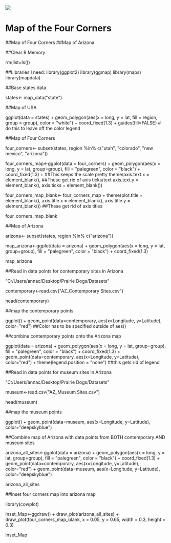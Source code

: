 
![](https://i.imgur.com/Oow7aQf.png)
# Map of the Four Corners


##Map of Four Corners
##Map of Arizona


##Clear R Memory

rm(list=ls())


##Libraries I need:
library(ggplot2)
library(ggmap)
library(maps)
library(mapdata)

##Base states data

states<- map_data("state")

##Map of USA

ggplot(data = states) + 
  geom_polygon(aes(x = long, y = lat, fill = region, group = group), color = "white") + 
  coord_fixed(1.3) +
  guides(fill=FALSE)  # do this to leave off the color legend

##Map of Four Corners

four_corners<- subset(states, region %in% c("utah", "colorado", "new mexico", "arizona"))

four_corners_map<-ggplot(data = four_corners) + 
  geom_polygon(aes(x = long, y = lat, group=group), fill = "palegreen", color = "black") +
  coord_fixed(1.3) + ##This keeps the scale pretty
  theme(axis.text.x = element_blank(), ##These get rid of axis ticks/text
        axis.text.y = element_blank(),
        axis.ticks = element_blank())
        
four_corners_map_blank<- four_corners_map + theme(plot.title = element_blank(),
                        axis.title.x = element_blank(),
                        axis.title.y = element_blank()) ##These get rid of axis titles

four_corners_map_blank

##Map of Arizona

arizona<- subset(states, region %in% c("arizona"))

map_arizona<-ggplot(data = arizona) + 
  geom_polygon(aes(x = long, y = lat, group=group), fill = "palegreen", color = "black") +
  coord_fixed(1.3)

map_arizona

##Read in data points for contemporary sites in Arizona

"C:/Users/annac/Desktop/Prairie Dogs/Datasets"

contemporary<-read.csv("AZ_Contemporary Sites.csv")

head(contemporary)

##map the contemporary points

ggplot() +
  geom_point(data=contemporary, aes(x=Longitude, y=Latitude), color="red") ##Color has to be specified outside of aes()

##combine contemporary points onto the Arizona map

ggplot(data = arizona) + 
  geom_polygon(aes(x = long, y = lat, group=group), fill = "palegreen", color = "black") +
  coord_fixed(1.3) +
  geom_point(data=contemporary, aes(x=Longitude, y=Latitude), color="red") +
  theme(legend.position = "none") ##this gets rid of legend

##Read in data points for museum sites in Arizona

"C:/Users/annac/Desktop/Prairie Dogs/Datasets"

museum<-read.csv("AZ_Museum Sites.csv")

head(museum)

##map the museum points

ggplot() +
  geom_point(data=museum, aes(x=Longitude, y=Latitude), color="deepskyblue")

##Combine map of Arizona with data points from BOTH contemporary AND museum sites


arizona_all_sites<-ggplot(data = arizona) + 
       geom_polygon(aes(x = long, y = lat, group=group), fill = "palegreen", color = "black") +
       coord_fixed(1.3) +
       geom_point(data=contemporary, aes(x=Longitude, y=Latitude), color="red") +
       geom_point(data=museum, aes(x=Longitude, y=Latitude), color="deepskyblue")

arizona_all_sites
      
  
##Inset four corners map into arizona map
  
library(cowplot)

Inset_Map<-ggdraw() +
    draw_plot(arizona_all_sites) +
    draw_plot(four_corners_map_blank, x = 0.05, y = 0.65, width = 0.3, height = 0.3)
 

Inset_Map  
  
